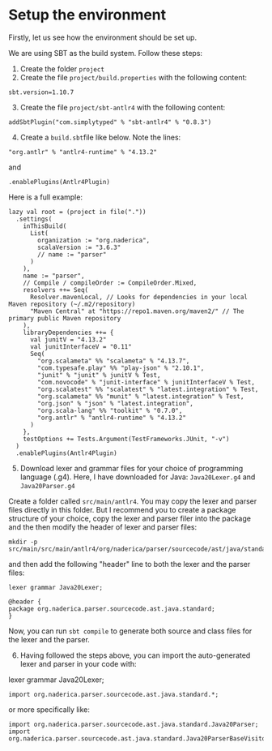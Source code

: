 # Setup the environment
Firstly, let us see how the environment should be set up.

We are using SBT as the build system.  Follow these steps:

1. Create the folder `project`
2. Create the file `project/build.properties` with the following content:

```
sbt.version=1.10.7
```

3. Create the file `project/sbt-antlr4` with the following content:

```
addSbtPlugin("com.simplytyped" % "sbt-antlr4" % "0.8.3")
```

4. Create a `build.sbt`file like below. Note the lines:

```
"org.antlr" % "antlr4-runtime" % "4.13.2"
```
and 
```
.enablePlugins(Antlr4Plugin)
```

Here is a full example:
```
lazy val root = (project in file("."))
  .settings(
    inThisBuild(
      List(
        organization := "org.naderica",
        scalaVersion := "3.6.3"
        // name := "parser"
      )
    ),
    name := "parser",
    // Compile / compileOrder := CompileOrder.Mixed,
    resolvers ++= Seq(
      Resolver.mavenLocal, // Looks for dependencies in your local Maven repository (~/.m2/repository)
      "Maven Central" at "https://repo1.maven.org/maven2/" // The primary public Maven repository
    ),
    libraryDependencies ++= {
      val junitV = "4.13.2"
      val junitInterfaceV = "0.11"
      Seq(
        "org.scalameta" %% "scalameta" % "4.13.7",
        "com.typesafe.play" %% "play-json" % "2.10.1",
        "junit" % "junit" % junitV % Test,
        "com.novocode" % "junit-interface" % junitInterfaceV % Test,
        "org.scalatest" %% "scalatest" % "latest.integration" % Test,
        "org.scalameta" %% "munit" % "latest.integration" % Test,
        "org.json" % "json" % "latest.integration",
        "org.scala-lang" %% "toolkit" % "0.7.0",
        "org.antlr" % "antlr4-runtime" % "4.13.2"
      )
    },
    testOptions += Tests.Argument(TestFrameworks.JUnit, "-v")
  )
  .enablePlugins(Antlr4Plugin)
```

5. Download lexer and grammar files for your choice of programming language (.g4).  Here, I have downloaded for Java: `Java20Lexer.g4` and `Java20Parser.g4`

Create a folder called `src/main/antlr4`.  You may copy the lexer and parser files directly in this folder. But I recommend you to create a package structure of your choice, copy the lexer and parser filer into the package and the then modify the header of lexer and parser files:

```
mkdir -p src/main/src/main/antlr4/org/naderica/parser/sourcecode/ast/java/standard
```

and then add the following "header" line to both the lexer and the parser files:
```
lexer grammar Java20Lexer;

@header {
package org.naderica.parser.sourcecode.ast.java.standard;
}
```

Now, you can run `sbt compile` to generate both source and class files for the lexer and the parser.

6. Having followed the steps above, you can import the auto-generated lexer and parser in your code with:

lexer grammar Java20Lexer;

```
import org.naderica.parser.sourcecode.ast.java.standard.*;
```

or more specifically like:

```
import org.naderica.parser.sourcecode.ast.java.standard.Java20Parser;
import org.naderica.parser.sourcecode.ast.java.standard.Java20ParserBaseVisitor;
```

